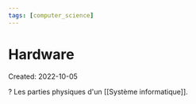 ```yaml
---
tags: [computer_science] 
---
```

# Hardware
Created: 2022-10-05

?
Les parties physiques d'un [[Système informatique]].
<!--SR:!2022-11-28,33,250-->